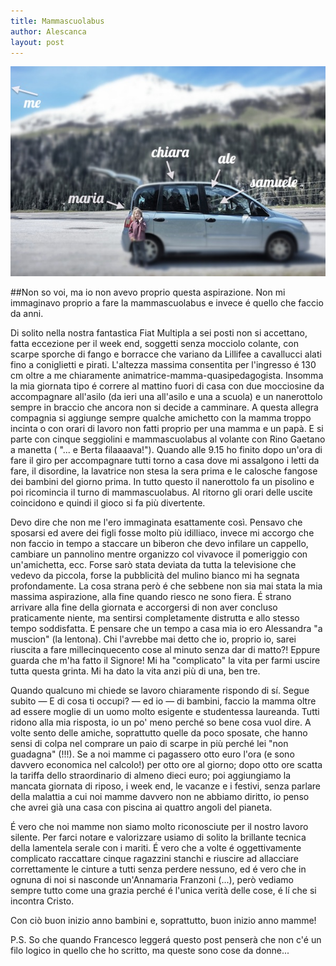 ```yaml
---
title: Mammascuolabus
author: Alescanca
layout: post
---
```


![](/img/posts/multipla.jpg)

##Non so voi, ma io non avevo proprio questa aspirazione. Non mi immaginavo proprio a fare la mammascuolabus e invece é quello che faccio da anni.

Di solito nella nostra fantastica Fiat Multipla a sei posti non si accettano, fatta eccezione per il week end, soggetti senza mocciolo colante, con scarpe sporche di fango e borracce che variano da Lillifee a cavallucci alati fino a coniglietti e pirati. L'altezza massima consentita per l'ingresso é 130 cm oltre a me chiaramente animatrice-mamma-quasipedagogista. Insomma la mia giornata tipo é correre al mattino fuori di casa con due mocciosine da accompagnare all'asilo (da ieri una all'asilo e una a scuola) e un nanerottolo sempre in braccio che ancora non si decide a camminare. A questa allegra compagnia si aggiunge sempre qualche amichetto con la mamma troppo incinta o con orari di lavoro non fatti proprio per una mamma e un papà. E si parte con cinque seggiolini e mammascuolabus al volante con Rino Gaetano a manetta ( "... e Berta filaaaava!"). Quando alle 9.15 ho finito dopo un'ora di fare il giro per accompagnare tutti torno a casa dove mi assalgono i letti da fare, il disordine, la lavatrice non stesa la sera prima e le calosche fangose dei bambini del giorno prima. In tutto questo il nanerottolo fa un pisolino e poi ricomincia il turno di  mammascuolabus. Al ritorno gli orari delle uscite coincidono e quindi il gioco si fa più divertente.

Devo dire che non me l'ero immaginata esattamente così.
Pensavo che sposarsi ed avere dei figli fosse molto più idilliaco, invece mi accorgo che non faccio in tempo a staccare un biberon che devo infilare un cappello, cambiare un pannolino mentre organizzo col vivavoce il pomeriggio con un'amichetta, ecc.
Forse sarò stata deviata da tutta la televisione che vedevo da piccola, forse la pubblicità del mulino bianco mi ha segnata profondamente.
La cosa strana però é che sebbene non sia mai stata la mia massima aspirazione, alla fine quando riesco ne sono fiera. 
É strano arrivare alla fine della giornata e accorgersi di non aver concluso praticamente niente, ma sentirsi completamente distrutta e allo stesso tempo soddisfatta. E pensare che un tempo a casa mia io ero Alessandra "a muscion" (la lentona). Chi l'avrebbe mai detto che io, proprio io, sarei riuscita a fare millecinquecento cose al minuto senza dar di matto?! Eppure guarda che m'ha fatto il Signore! Mi ha "complicato" la vita per farmi uscire tutta questa grinta. Mi ha dato la vita anzi più di una, ben tre. 

Quando qualcuno mi chiede se lavoro chiaramente rispondo di sí. Segue subito &mdash; E di cosa ti occupi? &mdash; ed io &mdash; di bambini, faccio la mamma oltre ad essere moglie di un uomo molto esigente e studentessa laureanda. Tutti ridono alla mia risposta, io un po' meno perché so bene cosa vuol dire.
A volte sento delle amiche, soprattutto quelle da poco sposate, che hanno sensi di colpa nel comprare un paio di scarpe in più perché lei "non guadagna" (!!!). Se a noi mamme ci pagassero otto euro l'ora (e sono davvero economica nel calcolo!) per otto ore al giorno; dopo otto ore scatta la tariffa dello straordinario di almeno dieci euro; poi aggiungiamo la mancata giornata di riposo, i week end, le vacanze e i festivi, senza parlare della malattia a cui noi mamme davvero non ne abbiamo diritto, io penso che avrei già una casa con piscina ai quattro angoli del pianeta.

É vero che noi mamme non siamo molto riconosciute per il nostro lavoro silente. Per farci notare e valorizzare usiamo di solito la brillante tecnica della lamentela serale con i mariti. É vero che a volte é oggettivamente complicato raccattare cinque ragazzini stanchi e riuscire ad allacciare correttamente le cinture a tutti senza perdere nessuno, ed é vero che in ognuna di noi si nasconde un'Annamaria Franzoni (...), però vediamo sempre tutto come una grazia perché é l'unica verità delle cose, é lí che si incontra Cristo.

Con ciò buon inizio anno bambini e, soprattutto, buon inizio anno mamme!

P.S.
So che quando Francesco leggerá questo post penserà che non c'é un filo logico in quello che ho scritto, ma queste sono cose da donne...